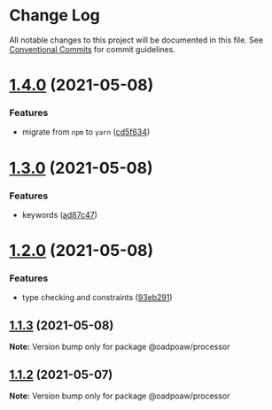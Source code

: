 # Change Log

All notable changes to this project will be documented in this file.
See [Conventional Commits](https://conventionalcommits.org) for commit guidelines.

# [1.4.0](https://github.com/oadpoaw/packages/compare/@oadpoaw/processor@1.3.0...@oadpoaw/processor@1.4.0) (2021-05-08)


### Features

* migrate from `npm` to `yarn` ([cd5f634](https://github.com/oadpoaw/packages/commit/cd5f6344bda42c4f1b8fb6f8f877400a426e32d3))





# [1.3.0](https://github.com/oadpoaw/packages/compare/@oadpoaw/processor@1.2.0...@oadpoaw/processor@1.3.0) (2021-05-08)


### Features

* keywords ([ad87c47](https://github.com/oadpoaw/packages/commit/ad87c47b441764dd880a5efb019fb70ad3755d72))





# [1.2.0](https://github.com/oadpoaw/packages/compare/@oadpoaw/processor@1.1.3...@oadpoaw/processor@1.2.0) (2021-05-08)


### Features

* type checking and constraints ([93eb291](https://github.com/oadpoaw/packages/commit/93eb29188d627b36e1bcf152ebbbb4e8886604f2))





## [1.1.3](https://github.com/oadpoaw/packages/compare/@oadpoaw/processor@1.1.2...@oadpoaw/processor@1.1.3) (2021-05-08)

**Note:** Version bump only for package @oadpoaw/processor





## [1.1.2](https://github.com/oadpoaw/packages/compare/@oadpoaw/processor@1.1.1...@oadpoaw/processor@1.1.2) (2021-05-07)

**Note:** Version bump only for package @oadpoaw/processor
